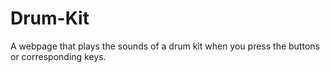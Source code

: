 # Drum-Kit
A webpage that plays the sounds of a drum kit when you press the buttons or corresponding keys.
